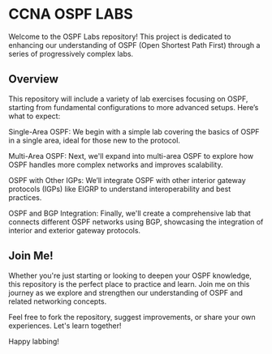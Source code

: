 # CCNA OSPF LABS
Welcome to the OSPF Labs repository! This project is dedicated to enhancing our understanding of OSPF (Open Shortest Path First) through a series of progressively complex labs.

## Overview
This repository will include a variety of lab exercises focusing on OSPF, starting from fundamental configurations to more advanced setups. Here’s what to expect:

Single-Area OSPF: We begin with a simple lab covering the basics of OSPF in a single area, ideal for those new to the protocol.

Multi-Area OSPF: Next, we'll expand into multi-area OSPF to explore how OSPF handles more complex networks and improves scalability.

OSPF with Other IGPs: We’ll integrate OSPF with other interior gateway protocols (IGPs) like EIGRP to understand interoperability and best practices.

OSPF and BGP Integration: Finally, we'll create a comprehensive lab that connects different OSPF networks using BGP, showcasing the integration of interior and exterior gateway protocols.

## Join Me!
Whether you're just starting or looking to deepen your OSPF knowledge, this repository is the perfect place to practice and learn. Join me on this journey as we explore and strengthen our understanding of OSPF and related networking concepts.

Feel free to fork the repository, suggest improvements, or share your own experiences. Let's learn together!

Happy labbing!
